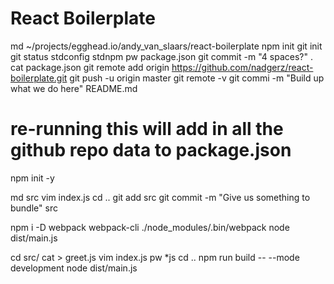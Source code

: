# React Boilerplate

md ~/projects/egghead.io/andy_van_slaars/react-boilerplate
npm init
git init
git status
stdconfig
stdnpm
pw package.json
git commit -m "4 spaces?" .
cat package.json
git remote add origin https://github.com/nadgerz/react-boilerplate.git
git push -u origin master
git remote -v
git commi -m "Build up what we do here" README.md

# re-running this will add in all the github repo data to package.json
npm init -y 

md src
vim index.js
cd ..
git add src
git commit -m "Give us something to bundle" src

npm i -D webpack webpack-cli
./node_modules/.bin/webpack
node dist/main.js

cd src/
cat > greet.js
vim index.js 
pw *js
cd ..
npm run build -- --mode development
node dist/main.js
